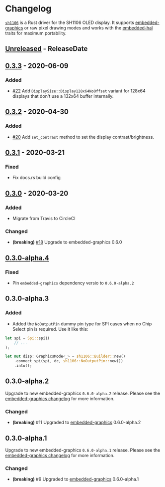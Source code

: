 # Changelog

[`sh1106`](https://crates.io/crates/sh1106) is a Rust driver for the SH1106 OLED display. It supports
[embedded-graphics](https://crates.io/crates/embedded-graphics) or raw pixel drawing modes and works
with the [embedded-hal](crates.io/crates/embedded-hal) traits for maximum portability.

<!-- next-header -->

## [Unreleased] - ReleaseDate

## [0.3.3] - 2020-06-09

### Added

- [#22](https://github.com/jamwaffles/sh1106/pull/22) Add `DisplaySize::Display128x64NoOffset` variant for 128x64 displays that don't use a 132x64 buffer internally.

## [0.3.2] - 2020-04-30

### Added

- [#20](https://github.com/jamwaffles/sh1106/pull/20) Add `set_contrast` method to set the display contrast/brightness.

## [0.3.1] - 2020-03-21

### Fixed

- Fix docs.rs build config

## [0.3.0] - 2020-03-20

### Added

- Migrate from Travis to CircleCI

### Changed

- **(breaking)** [#18](https://github.com/jamwaffles/sh1106/pull/18) Upgrade to embedded-graphics 0.6.0

## [0.3.0-alpha.4]

### Fixed

- Pin `embedded-graphics` dependency versio to `0.6.0-alpha.2`

## 0.3.0-alpha.3

### Added

- Added the `NoOutputPin` dummy pin type for SPI cases when no Chip Select pin is required. Use it like this:

```rust
let spi = Spi::spi1(
    // ...
);

let mut disp: GraphicsMode<_> = sh1106::Builder::new()
    .connect_spi(spi, dc, sh1106::NoOutputPin::new())
    .into();
```

## 0.3.0-alpha.2

Upgrade to new embedded-graphics `0.6.0-alpha.2` release. Please see the [embedded-graphics changelog](https://github.com/jamwaffles/embedded-graphics/blob/c0ed1700635f307a4c5114fec1769147878fd584/CHANGELOG.md) for more information.

### Changed

- **(breaking)** #11 Upgraded to [embedded-graphics](https://crates.io/crates/embedded-graphics) 0.6.0-alpha.2

## 0.3.0-alpha.1

Upgrade to new embedded-graphics `0.6.0-alpha.1` release. Please see the [embedded-graphics changelog](https://github.com/jamwaffles/embedded-graphics/blob/embedded-graphics-v0.6.0-alpha.1/CHANGELOG.md) for more information.

### Changed

- **(breaking)** #9 Upgraded to [embedded-graphics](https://crates.io/crates/embedded-graphics) 0.6.0-alpha.1

<!-- next-url -->
[unreleased]: https://github.com/jamwaffles/sh1106/compare/v0.3.3...HEAD

[0.3.3]: https://github.com/jamwaffles/sh1106/compare/v0.3.2...v0.3.3
[0.3.2]: https://github.com/jamwaffles/sh1106/compare/v0.3.1...v0.3.2
[0.3.1]: https://github.com/jamwaffles/sh1106/compare/v0.3.0...v0.3.1
[0.3.0]: https://github.com/jamwaffles/sh1106/compare/v0.3.0-alpha.4...v0.3.0
[0.3.0-alpha.4]: https://github.com/jamwaffles/sh1106/compare/v0.3.0-alpha.3...v0.3.0-alpha.4
[0.3.0-alpha.3]: https://github.com/jamwaffles/sh1106/compare/v0.3.0-alpha.2...v0.3.0-alpha.3
